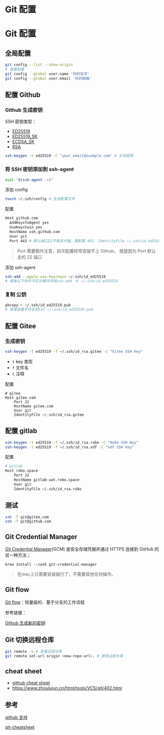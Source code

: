 # Git 配置

# Git 配置

## 全局配置

```bash
git config --list --show-origin 
# 查看配置
git config --global user.name '你的名字'
git config --global user.email '你的邮箱'
```

## 配置 Github

### Github 生成密钥

SSH 密钥类型：

- [ED25519](https://docs.gitlab.com/ee/user/ssh.html#ed25519-ssh-keys)
- [ED25519_SK](https://docs.gitlab.com/ee/user/ssh.html#ed25519_sk-ssh-keys)
- [ECDSA_SK](https://docs.gitlab.com/ee/user/ssh.html#ecdsa_sk-ssh-keys)
- [RSA](https://docs.gitlab.com/ee/user/ssh.html#rsa-ssh-keys)

```bash
ssh-keygen -t ed25519 -C "your_email@example.com" # 生成密钥
```

### 将 SSH 密钥添加到 ssh-agent

```bash
eval "$(ssh-agent -s)"
```

添加 config

```bash
touch ~/.ssh/config # 生成配置文件
```

配置

```bash
Host github.com
  AddKeysToAgent yes
  UseKeychain yes
  HostName ssh.github.com
  User git
  Port 443 # 默认端口22不能走代理，需配置 443  IdentityFile ~/.ssh/id_ed25519
```

> Port 需要额外注意，初次配置经常连接不上 Github， 就是因为 Port 默认走的 22 端口
> 

添加 ssh-agent

```bash
ssh-add --apple-use-keychain ~/.ssh/id_ed25519
# 或者以下命令不区分操作系统ssh-add -K ~/.ssh/id_ed25519
```

### 复制 公钥

```bash
pbcopy < ~/.ssh/id_ed25519.pub
# 或者查看手动复制cat ~/.ssh/id_ed25519.pub
```

## 配置 Gitee

### 生成密钥

```bash
ssh-keygen -t ed25519 -f ~/.ssh/id_rsa.gitee -C "Gitee SSH Key"
```

- `t` key 类型
- `f` 文件名
- `C` 注释

配置

```
# gitee
Host gitee.com
    Port 22
    HostName gitee.com
    User git
    IdentityFile ~/.ssh/id_rsa.gitee
```

## 配置 gitlab

```bash
ssh-keygen -t ed25519 -f ~/.ssh/id_rsa.robo -C "Robo SSH Key"
ssh-keygen -t ed25519 -f ~/.ssh/id_rsa.xdf -C "xdf SSH Key"
```

配置

```bash
# gitlab
Host robo.space
    Port 22
    HostName gitlab-uat.robo.space
    User git
    IdentityFile ~/.ssh/id_rsa.robo
```

## 测试

```bash
ssh -T git@gitee.com
ssh -T git@github.com
```

## Git Credential Manager

[Git Credential Manager](https://github.com/git-ecosystem/git-credential-manager)(GCM) 是安全存储凭据并通过 HTTPS 连接到 GitHub 的另一种方法；

```
brew install --cask git-credential-manager
```

> 在mac上只需要安装就行了，不需要其他任何操作。
> 

## Git flow

[Git flow](https://docs.github.com/en/get-started/using-github/github-flow)：轻量级的、基于分支的工作流程

参考链接：

[Github 生成新的密钥](https://docs.github.com/zh/authentication/connecting-to-github-with-ssh/generating-a-new-ssh-key-and-adding-it-to-the-ssh-agent)

## Git 切换远程仓库

```bash
git remote -v # 查看远程仓库
git remote set-url origin <new-repo-url>. # 更换远程仓库
```

## cheat sheet

- [github cheat sheet](https://github.github.com/training-kit/downloads/zh_CN/github-git-cheat-sheet/)
- https://www.zhoulujun.cn/html/tools/VCS/git/402.html

## 参考

[github 支持](https://support.github.com/)

[git-cheatsheet](https://gist.github.com/eashish93/3eca6a90fef1ea6e586b7ec211ff72a5?ref=dailydev)